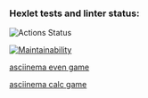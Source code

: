 ### Hexlet tests and linter status:
![Actions Status](/workflows/hexlet-check/badge.svg)

[![Maintainability](https://api.codeclimate.com/v1/badges/2499e4094a66bdc6b0bd/maintainability)](https://codeclimate.com/github/glebmanov/frontend-project-lvl1/maintainability)

[asciinema even game](https://asciinema.org/a/CDFCERdA4af8VIFaTeW59pHMc)

[asciinema calc game](https://asciinema.org/a/9jiMPwvFUOsUvZMxyNmp56bWz)
